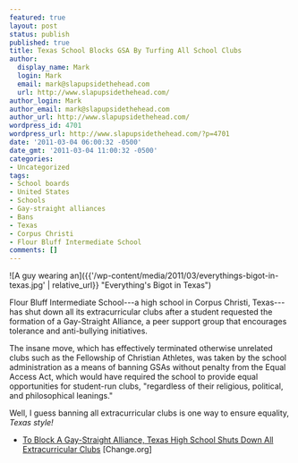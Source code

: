 ```yaml
---
featured: true
layout: post
status: publish
published: true
title: Texas School Blocks GSA By Turfing All School Clubs
author:
  display_name: Mark
  login: Mark
  email: mark@slapupsidethehead.com
  url: http://www.slapupsidethehead.com/
author_login: Mark
author_email: mark@slapupsidethehead.com
author_url: http://www.slapupsidethehead.com/
wordpress_id: 4701
wordpress_url: http://www.slapupsidethehead.com/?p=4701
date: '2011-03-04 06:00:32 -0500'
date_gmt: '2011-03-04 11:00:32 -0500'
categories:
- Uncategorized
tags:
- School boards
- United States
- Schools
- Gay-straight alliances
- Bans
- Texas
- Corpus Christi
- Flour Bluff Intermediate School
comments: []
---
```

![A guy wearing an]({{'/wp-content/media/2011/03/everythings-bigot-in-texas.jpg' | relative_url}} "Everything's Bigot in Texas")

Flour Bluff Intermediate School---a high school in Corpus Christi, Texas---has shut down all its extracurricular clubs after a student requested the formation of a Gay-Straight Alliance, a peer support group that encourages tolerance and anti-bullying initiatives.

The insane move, which has effectively terminated otherwise unrelated clubs such as the Fellowship of Christian Athletes, was taken by the school administration as a means of banning GSAs without penalty from the Equal Access Act, which would have required the school to provide equal opportunities for student-run clubs, "regardless of their religious, political, and philosophical leanings."

Well, I guess banning all extracurricular clubs is one way to ensure equality, _Texas style!_

- [To Block A Gay-Straight Alliance, Texas High School Shuts Down All Extracurricular Clubs](http://news.change.org/stories/to-block-a-gay-straight-alliance-texas-high-school-shuts-down-all-extracurricular-clubs) [Change.org]

